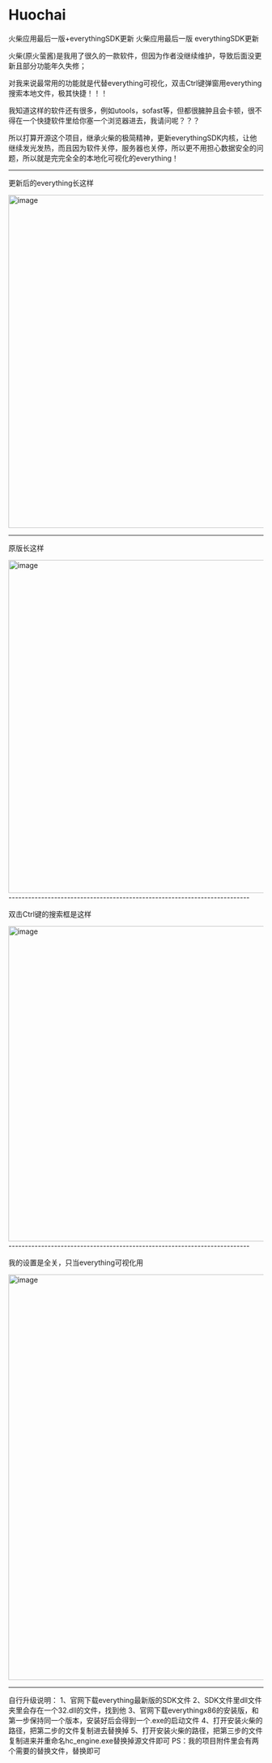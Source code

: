 # Huochai
火柴应用最后一版+everythingSDK更新   火柴应用最后一版 everythingSDK更新

火柴(原火萤酱)是我用了很久的一款软件，但因为作者没继续维护，导致后面没更新且部分功能年久失修；

对我来说最常用的功能就是代替everything可视化，双击Ctrl键弹窗用everything搜索本地文件，极其快捷！！！

我知道这样的软件还有很多，例如utools，sofast等，但都很臃肿且会卡顿，很不得在一个快捷软件里给你塞一个浏览器进去，我请问呢？？？

所以打算开源这个项目，继承火柴的极简精神，更新everythingSDK内核，让他继续发光发热，而且因为软件关停，服务器也关停，所以更不用担心数据安全的问题，所以就是完完全全的本地化可视化的everything！



--------------------------------------------------------------------------
更新后的everything长这样

<img width="780" height="657" alt="image" src="https://github.com/user-attachments/assets/d4cd22eb-f9ce-420b-9424-357e16c2278f" />

--------------------------------------------------------------------------

原版长这样

<img width="780" height="657" alt="image" src="https://github.com/user-attachments/assets/32f0d9c0-704e-4b0f-8092-9e8b1f48d3c4" />
--------------------------------------------------------------------------

双击Ctrl键的搜索框是这样

<img width="900" height="622" alt="image" src="https://github.com/user-attachments/assets/0af2efdc-f956-4fa3-b617-271376ee9825" />
--------------------------------------------------------------------------

我的设置是全关，只当everything可视化用

<img width="1260" height="800" alt="image" src="https://github.com/user-attachments/assets/f6675b83-50a2-4b7f-8b2c-05289775fc6a" />

--------------------------------------------------------------------------
自行升级说明：
1、官网下载everything最新版的SDK文件
2、SDK文件里dll文件夹里会存在一个32.dll的文件，找到他
3、官网下载everythingx86的安装版，和第一步保持同一个版本，安装好后会得到一个.exe的启动文件
4、打开安装火柴的路径，把第二步的文件复制进去替换掉
5、打开安装火柴的路径，把第三步的文件复制进来并重命名hc_engine.exe替换掉源文件即可
PS：我的项目附件里会有两个需要的替换文件，替换即可
